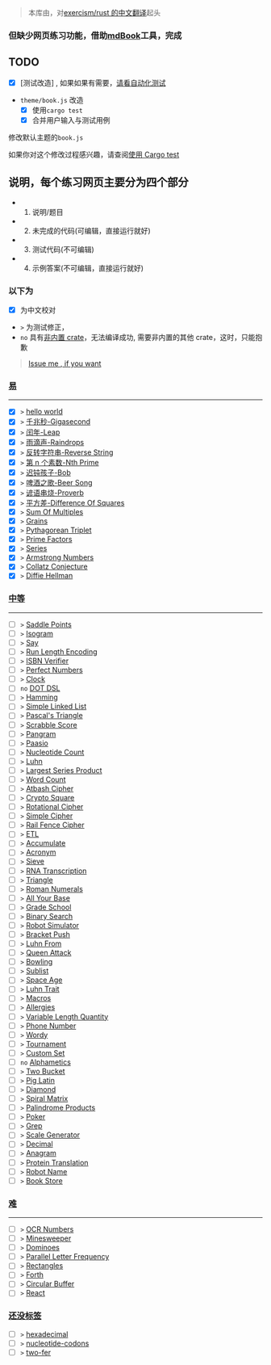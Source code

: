 > 本库由，对[exercism/rust 的中文翻译](https://github.com/chinanf-boy/exercism-rust-zh)起头

### 但缺少网页练习功能，借助[mdBook]工具，完成

[mdbook]: https://github.com/rust-lang-nursery/mdBook

## TODO

- [x] [测试改造] , 如果如果有需要，[请看自动化测试](https://github.com/chinanf-boy/exercism-rust-zh-webdriver)
- `theme/book.js` 改造
  - [x] 使用`cargo test`
  - [x] 合并用户输入与测试用例

修改默认主题的`book.js`

如果你对这个修改过程感兴趣，请查阅[使用 Cargo test](./add-test-code.md)

## 说明，每个练习网页主要分为四个部分

- 1. 说明/题目
- 2. 未完成的代码(可编辑，直接运行就好)
- 3. 测试代码(不可编辑)
- 4. 示例答案(不可编辑，直接运行就好)

### 以下为

- [x] 为中文校对
- `>` 为测试修正，
- `no` 具有[非内置 crate](https://github.com/integer32llc/rust-playground/blob/master/compiler/base/Cargo.toml)，无法编译成功, 需要非内置的其他 crate，这时，只能抱歉

> [Issue me , if you want](https://github.com/chinanf-boy/exercism-rust-zh/issues?q=is%3Aissue+is%3Aopen+sort%3Aupdated-desc)

### [易](./low.md)

---

- [x] `>` [hello world](./hello-world/README.zh.md)
- [x] `>` [千兆秒-Gigasecond](./gigasecond/README.zh.md)
- [x] `>` [闰年-Leap](./leap/README.zh.md)
- [x] `>` [雨滴声-Raindrops](./raindrops/README.zh.md)
- [x] `>` [反转字符串-Reverse String](./reverse-string/README.zh.md)
- [x] `>` [第 n 个素数-Nth Prime](./nth-prime/README.zh.md)
- [x] `>` [迟钝孩子-Bob](./bob/README.zh.md)
- [x] `>` [啤酒之歌-Beer Song](./beer-song/README.zh.md)
- [x] `>` [谚语串烧-Proverb](./proverb/README.zh.md)
- [x] `>` [平方差-Difference Of Squares](./difference-of-squares/README.zh.md)
- [x] `>` [Sum Of Multiples](./sum-of-multiples/README.zh.md)
- [x] `>` [Grains](./grains/README.zh.md)
- [x] `>` [Pythagorean Triplet](./pythagorean-triplet/README.zh.md)
- [x] `>` [Prime Factors](./prime-factors/README.zh.md)
- [x] `>` [Series](./series/README.zh.md)
- [x] `>` [Armstrong Numbers](./armstrong-numbers/README.zh.md)
- [x] `>` [Collatz Conjecture](./collatz-conjecture/README.zh.md)
- [x] `>` [Diffie Hellman](./diffie-hellman/README.zh.md)

### [中等](./medium.md)

---

- [ ] `>` [Saddle Points](./saddle-points/README.zh.md)
- [ ] `>` [Isogram](./isogram/README.zh.md)
- [ ] `>` [Say](./say/README.zh.md)
- [ ] `>` [Run Length Encoding](./run-length-encoding/README.zh.md)
- [ ] `>` [ISBN Verifier](./isbn-verifier/README.zh.md)
- [ ] `>` [Perfect Numbers](./perfect-numbers/README.zh.md)
- [ ] `>` [Clock](./clock/README.zh.md)
- [ ] `no` [DOT DSL](./dot-dsl/README.zh.md)
- [ ] `>` [Hamming](./hamming/README.zh.md)
- [ ] `>` [Simple Linked List](./simple-linked-list/README.zh.md)
- [ ] `>` [Pascal's Triangle](./pascals-triangle/README.zh.md)
- [ ] `>` [Scrabble Score](./scrabble-score/README.zh.md)
- [ ] `>` [Pangram](./pangram/README.zh.md)
- [ ] `>` [Paasio](./paasio/README.zh.md)
- [ ] `>` [Nucleotide Count](./nucleotide-count/README.zh.md)
- [ ] `>` [Luhn](./luhn/README.zh.md)
- [ ] `>` [Largest Series Product](./largest-series-product/README.zh.md)
- [ ] `>` [Word Count](./word-count/README.zh.md)
- [ ] `>` [Atbash Cipher](./atbash-cipher/README.zh.md)
- [ ] `>` [Crypto Square](./crypto-square/README.zh.md)
- [ ] `>` [Rotational Cipher](./rotational-cipher/README.zh.md)
- [ ] `>` [Simple Cipher](./simple-cipher/README.zh.md)
- [ ] `>` [Rail Fence Cipher](./rail-fence-cipher/README.zh.md)
- [ ] `>` [ETL](./etl/README.zh.md)
- [ ] `>` [Accumulate](./accumulate/README.zh.md)
- [ ] `>` [Acronym](./acronym/README.zh.md)
- [ ] `>` [Sieve](./sieve/README.zh.md)
- [ ] `>` [RNA Transcription](./rna-transcription/README.zh.md)
- [ ] `>` [Triangle](./triangle/README.zh.md)
- [ ] `>` [Roman Numerals](./roman-numerals/README.zh.md)
- [ ] `>` [All Your Base](./all-your-base/README.zh.md)
- [ ] `>` [Grade School](./grade-school/README.zh.md)
- [ ] `>` [Binary Search](./binary-search/README.zh.md)
- [ ] `>` [Robot Simulator](./robot-simulator/README.zh.md)
- [ ] `>` [Bracket Push](./bracket-push/README.zh.md)
- [ ] `>` [Luhn From](./luhn-from/README.zh.md)
- [ ] `>` [Queen Attack](./queen-attack/README.zh.md)
- [ ] `>` [Bowling](./bowling/README.zh.md)
- [ ] `>` [Sublist](./sublist/README.zh.md)
- [ ] `>` [Space Age](./space-age/README.zh.md)
- [ ] `>` [Luhn Trait](./luhn-trait/README.zh.md)
- [ ] `>` [Macros](./macros/README.zh.md)
- [ ] `>` [Allergies](./allergies/README.zh.md)
- [ ] `>` [Variable Length Quantity](./variable-length-quantity/README.zh.md)
- [ ] `>` [Phone Number](./phone-number/README.zh.md)
- [ ] `>` [Wordy](./wordy/README.zh.md)
- [ ] `>` [Tournament](./tournament/README.zh.md)
- [ ] `>` [Custom Set](./custom-set/README.zh.md)
- [ ] `no` [Alphametics](./alphametics/README.zh.md)
- [ ] `>` [Two Bucket](./two-bucket/README.zh.md)
- [ ] `>` [Pig Latin](./pig-latin/README.zh.md)
- [ ] `>` [Diamond](./diamond/README.zh.md)
- [ ] `>` [Spiral Matrix](./spiral-matrix/README.zh.md)
- [ ] `>` [Palindrome Products](./palindrome-products/README.zh.md)
- [ ] `>` [Poker](./poker/README.zh.md)
- [ ] `>` [Grep](./grep/README.zh.md)
- [ ] `>` [Scale Generator](./scale-generator/README.zh.md)
- [ ] `>` [Decimal](./decimal/README.zh.md)
- [ ] `>` [Anagram](./anagram/README.zh.md)
- [ ] `>` [Protein Translation](./protein-translation/README.zh.md)
- [ ] `>` [Robot Name](./robot-name/README.zh.md)
- [ ] `>` [Book Store](./book-store/README.zh.md)

### [难](./high.md)

---

- [ ] `>` [OCR Numbers](./ocr-numbers/README.zh.md)
- [ ] `>` [Minesweeper](./minesweeper/README.zh.md)
- [ ] `>` [Dominoes](./dominoes/README.zh.md)
- [ ] `>` [Parallel Letter Frequency](./parallel-letter-frequency/README.zh.md)
- [ ] `>` [Rectangles](./rectangles/README.zh.md)
- [ ] `>` [Forth](./forth/README.zh.md)
- [ ] `>` [Circular Buffer](./circular-buffer/README.zh.md)
- [ ] `>` [React](./react/README.zh.md)

### [还没标签](./untag.md)

- [ ] `>` [hexadecimal](./hexadecimal/README.zh.md)
- [ ] `>` [nucleotide-codons](./nucleotide-codons/README.zh.md)
- [ ] `>` [two-fer](./two-fer/README.zh.md)
